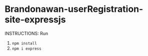 # Brandonawan-userRegistration-site-expressjs
 INSTRUCTIONS: Run
 1) ```npm install```
 2) ```npm i express```
 
